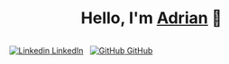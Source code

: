 <div align="center">
<h1 align="center">Hello, I'm <a href="https://www.linkedin.com/in/adrian-tebar-galvez-970b62203/">Adrian</a> 👋</h1>
</div>
<img src="">

[![Linkedin](https://i.sstatic.net/gVE0j.png) LinkedIn](https://www.linkedin.com/)
&nbsp;
[![GitHub](https://i.sstatic.net/tskMh.png) GitHub](https://github.com/)
